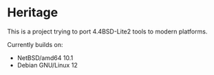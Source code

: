 # Heritage
This is a project trying to port 4.4BSD-Lite2 tools to modern platforms.

Currently builds on:
 - NetBSD/amd64 10.1
 - Debian GNU/Linux 12
